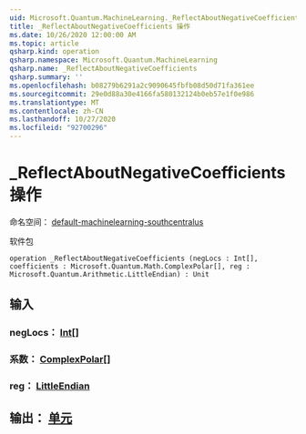 ```yaml
---
uid: Microsoft.Quantum.MachineLearning._ReflectAboutNegativeCoefficients
title: _ReflectAboutNegativeCoefficients 操作
ms.date: 10/26/2020 12:00:00 AM
ms.topic: article
qsharp.kind: operation
qsharp.namespace: Microsoft.Quantum.MachineLearning
qsharp.name: _ReflectAboutNegativeCoefficients
qsharp.summary: ''
ms.openlocfilehash: b08279b6291a2c9090645fbfb08d50d71fa361ee
ms.sourcegitcommit: 29e0d88a30e4166fa580132124b0eb57e1f0e986
ms.translationtype: MT
ms.contentlocale: zh-CN
ms.lasthandoff: 10/27/2020
ms.locfileid: "92700296"
---
```

# <a name="_reflectaboutnegativecoefficients-operation"></a>_ReflectAboutNegativeCoefficients 操作

命名空间： [default-machinelearning-southcentralus](xref:Microsoft.Quantum.MachineLearning)

软件包 [](https://nuget.org/packages/)




```qsharp
operation _ReflectAboutNegativeCoefficients (negLocs : Int[], coefficients : Microsoft.Quantum.Math.ComplexPolar[], reg : Microsoft.Quantum.Arithmetic.LittleEndian) : Unit
```


## <a name="input"></a>输入

### <a name="neglocs--int"></a>negLocs： [Int](xref:microsoft.quantum.lang-ref.int)[]




### <a name="coefficients--complexpolar"></a>系数： [ComplexPolar](xref:Microsoft.Quantum.Math.ComplexPolar)[]




### <a name="reg--littleendian"></a>reg： [LittleEndian](xref:Microsoft.Quantum.Arithmetic.LittleEndian)





## <a name="output--unit"></a>输出： [单元](xref:microsoft.quantum.lang-ref.unit)

